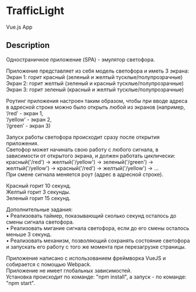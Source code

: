 # TrafficLight

Vue.js App

## Description

Одностраничное приложение (SPA) - эмулятор светофора.

Приложение представляет из себя модель светофора и иметь 3 экрана:  
Экран 1: горит красный (зеленый и желтый тусклые/полупрозрачные)  
Экран 2: горит желтый (зеленый и красный тусклые/полупрозрачные)  
Экран 3: горит зеленый (красный и желтый тусклые/полупрозрачные)  

Роутинг приложения настроен таким образом, чтобы при вводе
адреса в адресной строке можно было открыть любой из экранов
(например,  
‘/red’ - экран 1,  
‘/yellow’ - экран 2,  
‘/green’ - экран 3)

Запуск работы светофора происходит сразу после открытия
приложения.  
Светофор может начинать свою работу с любого сигнала, в зависимости от
открытого экрана, и должен работать циклически: красный('/red') ->
желтый('/yellow') -> зеленый('/green') -> желтый('/yellow') -> красный('/red') ->
желтый('/yellow') -> ...  
При смене сигнала меняется роут (адрес в адресной строке).

Красный горит 10 секунд.  
Желтый горит 3 секунды.  
Зеленый горит 15 секунд.

Дополнительные задания:  
• Реализовать таймер, показывающий сколько секунд осталось до смены
сигнала светофора.  
• Реализовать мигание сигнала светофора, если до его смены осталось
меньше 3 секунд.  
• Реализовать механизм, позволяющий сохранять состояние светофора и
запускать его работу с того же момента при перезагрузке страницы.

Приложение написано с использованием фреймворка VueJS и
собирается с помощью Webpack.  
Приложение не имеет глобальных зависимостей.  
Установка происходит по команде: "npm install", а запуск - по команде:
"npm start".
